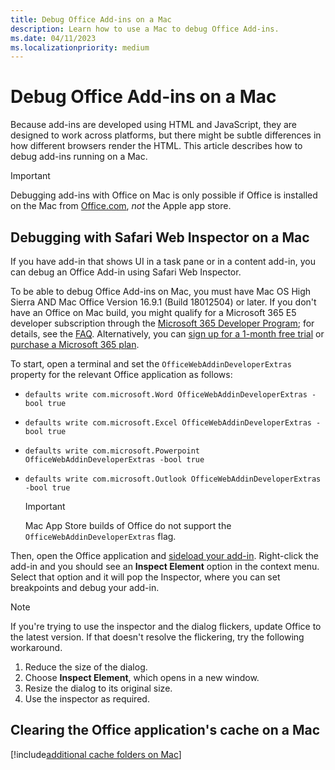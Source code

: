 ```yaml
---
title: Debug Office Add-ins on a Mac
description: Learn how to use a Mac to debug Office Add-ins.
ms.date: 04/11/2023
ms.localizationpriority: medium
---
```


# Debug Office Add-ins on a Mac

Because add-ins are developed using HTML and JavaScript, they are designed to work across platforms, but there might be subtle differences in how different browsers render the HTML. This article describes how to debug add-ins running on a Mac.

> [!IMPORTANT]
> Debugging add-ins with Office on Mac is only possible if Office is installed on the Mac from [Office.com](https://www.office.com), *not* the Apple app store.

## Debugging with Safari Web Inspector on a Mac

If you have add-in that shows UI in a task pane or in a content add-in, you can debug an Office Add-in using Safari Web Inspector.

To be able to debug Office Add-ins on Mac, you must have Mac OS High Sierra AND Mac Office Version 16.9.1 (Build 18012504) or later. If you don't have an Office on Mac build, you might qualify for a Microsoft 365 E5 developer subscription through the [Microsoft 365 Developer Program](https://aka.ms/m365devprogram); for details, see the [FAQ](/office/developer-program/microsoft-365-developer-program-faq#who-qualifies-for-a-microsoft-365-e5-developer-subscription-). Alternatively, you can [sign up for a 1-month free trial](https://www.microsoft.com/microsoft-365/try) or [purchase a Microsoft 365 plan](https://www.microsoft.com/microsoft-365/business/compare-all-microsoft-365-business-products-g).

To start, open a terminal and set the `OfficeWebAddinDeveloperExtras` property for the relevant Office application as follows:

- `defaults write com.microsoft.Word OfficeWebAddinDeveloperExtras -bool true`

- `defaults write com.microsoft.Excel OfficeWebAddinDeveloperExtras -bool true`

- `defaults write com.microsoft.Powerpoint OfficeWebAddinDeveloperExtras -bool true`

- `defaults write com.microsoft.Outlook OfficeWebAddinDeveloperExtras -bool true`

    > [!IMPORTANT]
    > Mac App Store builds of Office do not support the `OfficeWebAddinDeveloperExtras` flag.

Then, open the Office application and [sideload your add-in](sideload-an-office-add-in-on-mac.md). Right-click the add-in and you should see an **Inspect Element** option in the context menu. Select that option and it will pop the Inspector, where you can set breakpoints and debug your add-in.

> [!NOTE]
> If you're trying to use the inspector and the dialog flickers, update Office to the latest version. If that doesn't resolve the flickering, try the following workaround.
>
> 1. Reduce the size of the dialog.
> 1. Choose **Inspect Element**, which opens in a new window.
> 1. Resize the dialog to its original size.
> 1. Use the inspector as required.

## Clearing the Office application's cache on a Mac

[!include[additional cache folders on Mac](../includes/mac-cache-folders.md)]
